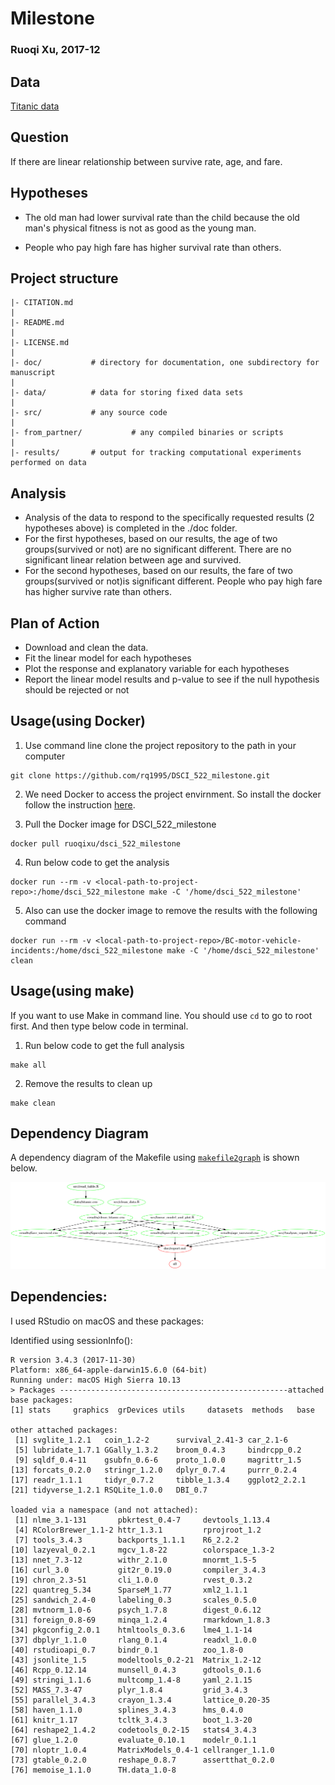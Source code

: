 
# Milestone 
### Ruoqi Xu, 2017-12

## Data
[Titanic data](https://github.ubc.ca/ubc-mds-2017/datasets/blob/master/data/titanic.csv)

## Question
If there are linear relationship between survive rate, age, and fare.

## Hypotheses
- The old man had lower survival rate than the child because the old man's physical fitness is not as good as the young man. 

- People who pay high fare has higher survival rate than others.

## Project structure

    |- CITATION.md
    |
    |- README.md
    |
    |- LICENSE.md
    |
    |- doc/           # directory for documentation, one subdirectory for manuscript
    |
    |- data/          # data for storing fixed data sets
    |
    |- src/           # any source code
    |
    |- from_partner/           # any compiled binaries or scripts
    |
    |- results/       # output for tracking computational experiments performed on data



## Analysis  

* Analysis of the data to respond to the specifically requested results (2 hypotheses above) is completed in the ./doc folder.
* For the first hypotheses, based on our results, the age of two groups(survived or not) are no significant different. There are no significant linear relation between age and survived.
* For the second hypotheses, based on our results, the fare of two groups(survived or not)is significant different. People who pay high fare has higher survive rate than others.

## Plan of Action
- Download and clean the data.
- Fit the linear model for each hypotheses
- Plot the response and explanatory variable for each hypotheses
- Report the linear model results and p-value to see if the null hypothesis should be rejected or not

## Usage(using Docker)

1. Use command line clone the project repository to the path in your computer

```
git clone https://github.com/rq1995/DSCI_522_milestone.git
```

2. We need Docker to access the project envirnment. So install the docker follow the instruction [here](https://docs.docker.com/engine/installation/).

3. Pull the Docker image for DSCI_522_milestone

```
docker pull ruoqixu/dsci_522_milestone
```

4. Run below code to get the analysis 

```
docker run --rm -v <local-path-to-project-repo>:/home/dsci_522_milestone make -C '/home/dsci_522_milestone'
```

5. Also can use the docker image to remove the results with the following command 

```
docker run --rm -v <local-path-to-project-repo>/BC-motor-vehicle-incidents:/home/dsci_522_milestone make -C '/home/dsci_522_milestone' clean
```

## Usage(using make)

If you want to use Make in command line. You should  use `cd` to go to root first. And then type below code in terminal. 

1. Run below code to get the full analysis 

```
make all
```

2. Remove the results to clean up

```
make clean
```


## Dependency Diagram

A dependency diagram of the Makefile using [`makefile2graph`](https://github.com/lindenb/makefile2graph) is shown below.

![](Makefile.png) 
   

## Dependencies:

I used RStudio on macOS and these packages:

Identified using sessionInfo():

```
R version 3.4.3 (2017-11-30)
Platform: x86_64-apple-darwin15.6.0 (64-bit)
Running under: macOS High Sierra 10.13
> Packages ---------------------------------------------------attached base packages:
[1] stats     graphics  grDevices utils     datasets  methods   base     

other attached packages:
 [1] svglite_1.2.1   coin_1.2-2      survival_2.41-3 car_2.1-6      
 [5] lubridate_1.7.1 GGally_1.3.2    broom_0.4.3     bindrcpp_0.2   
 [9] sqldf_0.4-11    gsubfn_0.6-6    proto_1.0.0     magrittr_1.5   
[13] forcats_0.2.0   stringr_1.2.0   dplyr_0.7.4     purrr_0.2.4    
[17] readr_1.1.1     tidyr_0.7.2     tibble_1.3.4    ggplot2_2.2.1  
[21] tidyverse_1.2.1 RSQLite_1.0.0   DBI_0.7        

loaded via a namespace (and not attached):
 [1] nlme_3.1-131       pbkrtest_0.4-7     devtools_1.13.4   
 [4] RColorBrewer_1.1-2 httr_1.3.1         rprojroot_1.2     
 [7] tools_3.4.3        backports_1.1.1    R6_2.2.2          
[10] lazyeval_0.2.1     mgcv_1.8-22        colorspace_1.3-2  
[13] nnet_7.3-12        withr_2.1.0        mnormt_1.5-5      
[16] curl_3.0           git2r_0.19.0       compiler_3.4.3    
[19] chron_2.3-51       cli_1.0.0          rvest_0.3.2       
[22] quantreg_5.34      SparseM_1.77       xml2_1.1.1        
[25] sandwich_2.4-0     labeling_0.3       scales_0.5.0      
[28] mvtnorm_1.0-6      psych_1.7.8        digest_0.6.12     
[31] foreign_0.8-69     minqa_1.2.4        rmarkdown_1.8.3   
[34] pkgconfig_2.0.1    htmltools_0.3.6    lme4_1.1-14       
[37] dbplyr_1.1.0       rlang_0.1.4        readxl_1.0.0      
[40] rstudioapi_0.7     bindr_0.1          zoo_1.8-0         
[43] jsonlite_1.5       modeltools_0.2-21  Matrix_1.2-12     
[46] Rcpp_0.12.14       munsell_0.4.3      gdtools_0.1.6     
[49] stringi_1.1.6      multcomp_1.4-8     yaml_2.1.15       
[52] MASS_7.3-47        plyr_1.8.4         grid_3.4.3        
[55] parallel_3.4.3     crayon_1.3.4       lattice_0.20-35   
[58] haven_1.1.0        splines_3.4.3      hms_0.4.0         
[61] knitr_1.17         tcltk_3.4.3        boot_1.3-20       
[64] reshape2_1.4.2     codetools_0.2-15   stats4_3.4.3      
[67] glue_1.2.0         evaluate_0.10.1    modelr_0.1.1      
[70] nloptr_1.0.4       MatrixModels_0.4-1 cellranger_1.1.0  
[73] gtable_0.2.0       reshape_0.8.7      assertthat_0.2.0  
[76] memoise_1.1.0      TH.data_1.0-8   
```